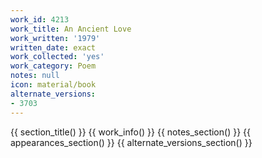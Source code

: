 ```yaml
---
work_id: 4213
work_title: An Ancient Love
work_written: '1979'
written_date: exact
work_collected: 'yes'
work_category: Poem
notes: null
icon: material/book
alternate_versions:
- 3703
---
```


{{ section_title() }}
{{ work_info() }}
{{ notes_section() }}
{{ appearances_section() }}
{{ alternate_versions_section() }}